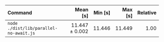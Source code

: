 | Command | Mean [s] | Min [s] | Max [s] | Relative |
|:---|---:|---:|---:|---:|
| `node ./dist/lib/parallel-no-await.js` | 11.447 ± 0.002 | 11.446 | 11.449 | 1.00 |
